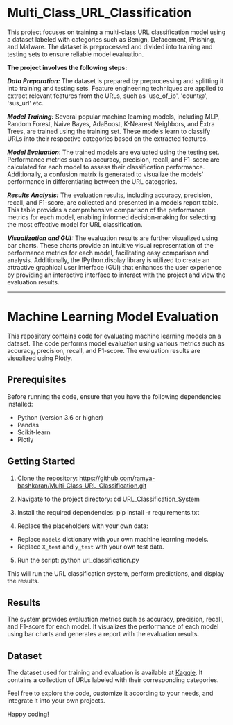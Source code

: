 # Multi_Class_URL_Classification
This project focuses on training a multi-class URL classification model using a dataset labeled with categories such as Benign, Defacement, Phishing, and Malware. The dataset is preprocessed and divided into training and testing sets to ensure reliable model evaluation.

**The project involves the following steps:**

***Data Preparation:*** The dataset is prepared by preprocessing and splitting it into training and testing sets. Feature engineering techniques are applied to extract relevant features from the URLs, such as 'use_of_ip', 'count@', 'sus_url' etc.

***Model Training:*** Several popular machine learning models, including MLP, Random Forest, Naive Bayes, AdaBoost, K-Nearest Neighbors, and Extra Trees, are trained using the training set. These models learn to classify URLs into their respective categories based on the extracted features.

***Model Evaluation***: The trained models are evaluated using the testing set. Performance metrics such as accuracy, precision, recall, and F1-score are calculated for each model to assess their classification performance. Additionally, a confusion matrix is generated to visualize the models' performance in differentiating between the URL categories.

***Results Analysis:*** The evaluation results, including accuracy, precision, recall, and F1-score, are collected and presented in a models report table. This table provides a comprehensive comparison of the performance metrics for each model, enabling informed decision-making for selecting the most effective model for URL classification.

***Visualization and GUI:*** The evaluation results are further visualized using bar charts. These charts provide an intuitive visual representation of the performance metrics for each model, facilitating easy comparison and analysis. Additionally, the IPython.display library is utilized to create an attractive graphical user interface (GUI) that enhances the user experience by providing an interactive interface to interact with the project and view the evaluation results.

********************************************************************************************************************************************************************
# Machine Learning Model Evaluation

This repository contains code for evaluating machine learning models on a dataset. The code performs model evaluation using various metrics such as accuracy, precision, recall, and F1-score. The evaluation results are visualized using Plotly.

## Prerequisites

Before running the code, ensure that you have the following dependencies installed:

- Python (version 3.6 or higher)
- Pandas
- Scikit-learn
- Plotly

## Getting Started

1. Clone the repository:
https://github.com/ramya-bashkaran/Multi_Class_URL_Classification.git

2. Navigate to the project directory:
cd URL_Classification_System


4. Install the required dependencies:
pip install -r requirements.txt

5. Replace the placeholders with your own data:

- Replace `models` dictionary with your own machine learning models.
- Replace `X_test` and `y_test` with your own test data.

5. Run the script:
python url_classification.py

This will run the URL classification system, perform predictions, and display the results.

## Results

The system provides evaluation metrics such as accuracy, precision, recall, and F1-score for each model. It visualizes the performance of each model using bar charts and generates a report with the evaluation results.

## Dataset

The dataset used for training and evaluation is available at [Kaggle](https://www.kaggle.com/datasets/sid321axn/malicious-urls-dataset). 
It contains a collection of URLs labeled with their corresponding categories.

Feel free to explore the code, customize it according to your needs, and integrate it into your own projects. 


Happy coding!



